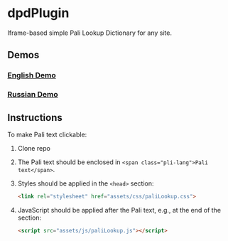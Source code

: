 # dpdPlugin

Iframe-based simple Pali Lookup Dictionary for any site.

## Demos

### [English Demo](https://find.dhamma.gift/assets/dpdPlugin/?s=pi$)

### [Russian Demo](https://find.dhamma.gift/assets/dpdPlugin/demo-ru-ml.html?s=dukkh)

## Instructions

To make Pali text clickable:


1.  Clone repo 
2.  The Pali text should be enclosed in `<span class="pli-lang">Pali text</span>`.
   
3. Styles should be applied in the `<head>` section:
   ```html
   <link rel="stylesheet" href="assets/css/paliLookup.css">

4. JavaScript should be applied after the Pali text, e.g., at the end of the <body> section:
   ```html
   <script src="assets/js/paliLookup.js"></script>

